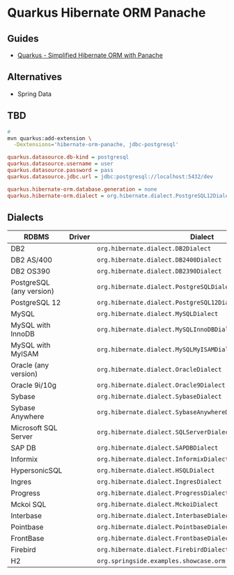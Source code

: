 # Quarkus Hibernate ORM Panache

## Guides

- [Quarkus - Simplified Hibernate ORM with Panache](https://quarkus.io/guides/hibernate-orm-panache)

## Alternatives

- Spring Data

## TBD

```sh
#
mvn quarkus:add-extension \
  -Dextensions='hibernate-orm-panache, jdbc-postgresql'
```

```ini
quarkus.datasource.db-kind = postgresql
quarkus.datasource.username = user
quarkus.datasource.password = pass
quarkus.datasource.jdbc.url = jdbc:postgresql://localhost:5432/dev

quarkus.hibernate-orm.database.generation = none
quarkus.hibernate-orm.dialect = org.hibernate.dialect.PostgreSQL12Dialect
```

## Dialects

| RDBMS                    | Driver | Dialect                                                       |
| ------------------------ | ------ | ------------------------------------------------------------- |
| DB2                      |        | `org.hibernate.dialect.DB2Dialect`                            |
| DB2 AS/400               |        | `org.hibernate.dialect.DB2400Dialect`                         |
| DB2 OS390                |        | `org.hibernate.dialect.DB2390Dialect`                         |
| PostgreSQL (any version) |        | `org.hibernate.dialect.PostgreSQLDialect`                     |
| PostgreSQL 12            |        | `org.hibernate.dialect.PostgreSQL12Dialect`                   |
| MySQL                    |        | `org.hibernate.dialect.MySQLDialect`                          |
| MySQL with InnoDB        |        | `org.hibernate.dialect.MySQLInnoDBDialect`                    |
| MySQL with MyISAM        |        | `org.hibernate.dialect.MySQLMyISAMDialect`                    |
| Oracle (any version)     |        | `org.hibernate.dialect.OracleDialect`                         |
| Oracle 9i/10g            |        | `org.hibernate.dialect.Oracle9Dialect`                        |
| Sybase                   |        | `org.hibernate.dialect.SybaseDialect`                         |
| Sybase Anywhere          |        | `org.hibernate.dialect.SybaseAnywhereDialect`                 |
| Microsoft SQL Server     |        | `org.hibernate.dialect.SQLServerDialect`                      |
| SAP DB                   |        | `org.hibernate.dialect.SAPDBDialect`                          |
| Informix                 |        | `org.hibernate.dialect.InformixDialect`                       |
| HypersonicSQL            |        | `org.hibernate.dialect.HSQLDialect`                           |
| Ingres                   |        | `org.hibernate.dialect.IngresDialect`                         |
| Progress                 |        | `org.hibernate.dialect.ProgressDialect`                       |
| Mckoi SQL                |        | `org.hibernate.dialect.MckoiDialect`                          |
| Interbase                |        | `org.hibernate.dialect.InterbaseDialect`                      |
| Pointbase                |        | `org.hibernate.dialect.PointbaseDialect`                      |
| FrontBase                |        | `org.hibernate.dialect.FrontbaseDialect`                      |
| Firebird                 |        | `org.hibernate.dialect.FirebirdDialect`                       |
| H2                       |        | `org.springside.examples.showcase.orm.hibernate.H2ExtDialect` |
